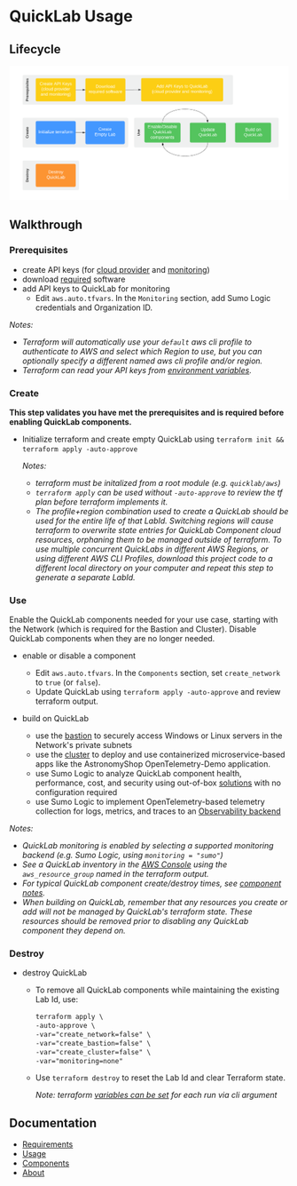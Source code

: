 [comment]: # "This file is part of QuickLab, which creates simple, monitored labs."
[comment]: # "https://github.com/jeff-d/quicklab"
[comment]: #
[comment]: # "SPDX-FileCopyrightText: © 2023 Jeffrey M. Deininger <9385180+jeff-d@users.noreply.github.com>"
[comment]: # "SPDX-License-Identifier: AGPL-3.0-or-later"

# QuickLab Usage

## Lifecycle

![QuickLab Lifecycle](quicklab-lifecycle.png)

## Walkthrough

### Prerequisites

- create API keys (for [cloud provider](requirements.md#general) and [monitoring](requirements.md#monitoring))
- download [required](requirements.md) software
- add API keys to QuickLab for monitoring
  - Edit `aws.auto.tfvars`. In the `Monitoring` section, add Sumo Logic credentials and Organization ID.

_Notes:_

- _Terraform will automatically use your `default` aws cli profile to authenticate to AWS and select which Region to use, but you can optionally specify a different named aws cli profile and/or region._
- _Terraform can read your API keys from [environment variables](https://developer.hashicorp.com/terraform/language/values/variables#environment-variables)._

### Create

**This step validates you have met the prerequisites and is required before enabling QuickLab components.**

- Initialize terraform and create empty QuickLab using `terraform init && terraform apply -auto-approve`

  _Notes:_

  - _terraform must be initalized from a root module (e.g. `quicklab/aws`)_
  - _`terraform apply` can be used without `-auto-approve` to review the tf plan before terraform implements it._
  - _The profile+region combination used to create a QuickLab should be used for the entire life of that LabId. Switching regions will cause terraform to overwrite state entries for QuickLab Component cloud resources, orphaning them to be managed outside of terraform. To use multiple concurrent QuickLabs in different AWS Regions, or using different AWS CLI Profiles, download this project code to a different local directory on your computer and repeat this step to generate a separate LabId._

### Use

Enable the QuickLab components needed for your use case, starting with the Network (which is required for the Bastion and Cluster). Disable QuickLab components when they are no longer needed.

- enable or disable a component

  - Edit `aws.auto.tfvars`. In the `Components` section, set `create_network` to `true` (or `false`).
  - Update QuickLab using `terraform apply -auto-approve` and review terraform output.

- build on QuickLab

  - use the [bastion](components.md#bastion) to securely access Windows or Linux servers in the Network's private subnets
  - use the [cluster](components.md#cluster) to deploy and use containerized microservice-based apps like the AstronomyShop OpenTelemetry-Demo application.
  - use Sumo Logic to analyze QuickLab component health, performance, cost, and security using out-of-box [solutions](monitoring.md#app-catalog-apps) with no configuration required
  - use Sumo Logic to implement OpenTelemetry-based telemetry collection for logs, metrics, and traces to an [Observability backend](https://opentelemetry.io/docs/what-is-opentelemetry/)

_Notes:_

- _QuickLab monitoring is enabled by selecting a supported monitoring backend (e.g. Sumo Logic, using `monitoring = "sumo"`)_
- _See a QuickLab inventory in the [AWS Console](https://console.aws.amazon.com/resource-groups/) using the `aws_resource_group` named in the terraform output._
- _For typical QuickLab component create/destroy times, see [component notes](components.md#cycle-times)._
- _When building on QuickLab, remember that any resources you create or add will not be managed by QuickLab's terraform state. These resources should be removed prior to disabling any QuickLab component they depend on._

### Destroy

- destroy QuickLab

  - To remove all QuickLab components while maintaining the existing Lab Id, use:

    ```
    terraform apply \
    -auto-approve \
    -var="create_network=false" \
    -var="create_bastion=false" \
    -var="create_cluster=false" \
    -var="monitoring=none"
    ```

  - Use `terraform destroy` to reset the Lab Id and clear Terraform state.

    _Note: terraform [variables can be set](https://developer.hashicorp.com/terraform/language/values/variables#assigning-values-to-root-module-variables) for each run via cli argument_

## Documentation

- [Requirements](requirements.md)
- [Usage](usage.md)
- [Components](components.md)
- [About](about.md)

